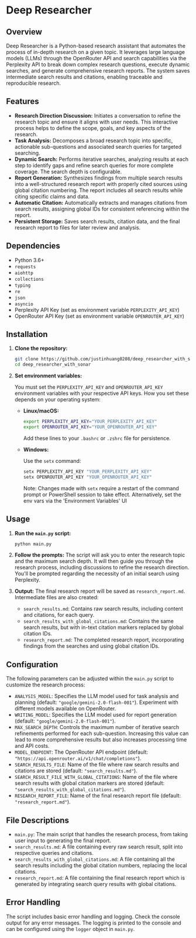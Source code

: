 # Deep Researcher

## Overview

Deep Researcher is a Python-based research assistant that automates the process of in-depth research on a given topic. It leverages large language models (LLMs) through the OpenRouter API and search capabilities via the Perplexity API to break down complex research questions, execute dynamic searches, and generate comprehensive research reports.  The system saves intermediate search results and citations, enabling traceable and reproducible research.

## Features

*   **Research Direction Discussion:**  Initiates a conversation to refine the research topic and ensure it aligns with user needs.  This interactive process helps to define the scope, goals, and key aspects of the research.
*   **Task Analysis:** Decomposes a broad research topic into specific, actionable sub-questions and associated search queries for targeted searching.
*   **Dynamic Search:**  Performs iterative searches, analyzing results at each step to identify gaps and refine search queries for more complete coverage. The search depth is configurable.
*   **Report Generation:**  Synthesizes findings from multiple search results into a well-structured research report with properly cited sources using global citation numbering. The report includes all search results while citing specific claims and data.
*   **Automatic Citation:**  Automatically extracts and manages citations from search results, assigning global IDs for consistent referencing within the report.
*   **Persistent Storage:** Saves search results, citation data, and the final research report to files for later review and analysis.

## Dependencies

*   Python 3.6+
*   `requests`
*   `aiohttp`
*   `collections`
*   `typing`
*   `re`
*   `json`
*   `asyncio`
*   Perplexity API Key (set as environment variable `PERPLEXITY_API_KEY`)
*   OpenRouter API Key (set as environment variable `OPENROUTER_API_KEY`)

## Installation

1.  **Clone the repository:**

    ```bash
    git clone https://github.com/justinhuang0208/deep_researcher_with_sonar
    cd deep_researcher_with_sonar
    ```

2.  **Set environment variables:**

    You must set the `PERPLEXITY_API_KEY` and `OPENROUTER_API_KEY` environment variables with your respective API keys.  How you set these depends on your operating system:

    *   **Linux/macOS:**
        ```bash
        export PERPLEXITY_API_KEY="YOUR_PERPLEXITY_API_KEY"
        export OPENROUTER_API_KEY="YOUR_OPENROUTER_API_KEY"
        ```
        Add these lines to your `.bashrc` or `.zshrc` file for persistence.

    *   **Windows:**

        Use the `setx` command:

        ```powershell
        setx PERPLEXITY_API_KEY "YOUR_PERPLEXITY_API_KEY"
        setx OPENROUTER_API_KEY "YOUR_OPENROUTER_API_KEY"
        ```
        Note: Changes made with `setx` require a restart of the command prompt or PowerShell session to take effect. Alternatively, set the env vars via the 'Environment Variables' UI

## Usage

1.  **Run the `main.py` script:**

    ```bash
    python main.py
    ```

2.  **Follow the prompts:**  The script will ask you to enter the research topic and the maximum search depth. It will then guide you through the research process, including discussions to refine the research direction.  You'll be prompted regarding the necessity of an initial search using Perplexity.

3.  **Output:** The final research report will be saved as `research_report.md`. Intermediate files are also created:

    *   `search_results.md`: Contains raw search results, including content and citations, for each query.
    *   `search_results_with_global_citations.md`:  Contains the same search results, but with in-text citation markers replaced by global citation IDs.
    *   `research_report.md`: The completed research report, incorporating findings from the searches and using global citation IDs.

## Configuration

The following parameters can be adjusted within the `main.py` script to customize the research process:

*   `ANALYSIS_MODEL`:  Specifies the LLM model used for task analysis and planning (default: `"google/gemini-2.0-flash-001"`).  Experiment with different models available on OpenRouter.
*   `WRITING_MODEL`: Specifies the LLM model used for report generation (default: `"google/gemini-2.0-flash-001"`). 
*   `MAX_SEARCH_DEPTH`:  Controls the maximum number of iterative search refinements performed for each sub-question.  Increasing this value can lead to more comprehensive results but also increases processing time and API costs.
*   `MODEL_ENDPOINT`:  The OpenRouter API endpoint (default: `"https://api.openrouter.ai/v1/chat/completions"`).
*   `SEARCH_RESULTS_FILE`: Name of the file where raw search results and citations are stored (default: `"search_results.md"`).
*   `SEARCH_RESULT_FILE_WITH_GLOBAL_CITATIONS`: Name of the file where search results with global citation markers are stored (default: `"search_results_with_global_citations.md"`).
*   `RESEARCH_REPORT_FILE`: Name of the final research report file (default: `"research_report.md"`).

## File Descriptions

* `main.py`: The main script that handles the research process, from taking user input to generating the final report.
* `search_results.md`: A file containing every raw search result, split into respective queries and citations.
* `search_results_with_global_citations.md`: A file containing all the search results including the global citation numbers, replacing the local citations.
* `research_report.md`: A file containing the final research report which is generated by integrating search query results with global citations.

## Error Handling

The script includes basic error handling and logging.  Check the console output for any error messages. The logging is printed to the console and can be configured using the `logger` object in `main.py`.